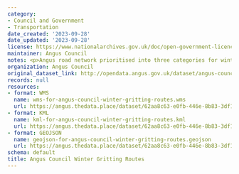 ```yaml
---
category:
- Council and Government
- Transportation
date_created: '2023-09-28'
date_updated: '2023-09-28'
license: https://www.nationalarchives.gov.uk/doc/open-government-licence/version/3/
maintainer: Angus Council
notes: <p>Angus road network prioritised into three categories for winter maintenance.</p>
organization: Angus Council
original_dataset_link: http://opendata.angus.gov.uk/dataset/angus-council-winter-gritting-routes
records: null
resources:
- format: WMS
  name: wms-for-angus-council-winter-gritting-routes.wms
  url: https://angus.thedata.place/dataset/62aa8c63-e0fb-446e-8b83-3df10e79b6fc/resource/49adc65e-00b9-4dcb-8fd8-055939531223/download/wms-for-angus-council-winter-gritting-routes.wms
- format: KML
  name: kml-for-angus-council-winter-gritting-routes.kml
  url: https://angus.thedata.place/dataset/62aa8c63-e0fb-446e-8b83-3df10e79b6fc/resource/f1d17f14-cf96-451a-88a3-36c9e21a4feb/download/kml-for-angus-council-winter-gritting-routes.kml
- format: GEOJSON
  name: geojson-for-angus-council-winter-gritting-routes.geojson
  url: https://angus.thedata.place/dataset/62aa8c63-e0fb-446e-8b83-3df10e79b6fc/resource/48b5ca62-c9ad-40b9-ab6e-a533a965998f/download/geojson-for-angus-council-winter-gritting-routes.geojson
schema: default
title: Angus Council Winter Gritting Routes
---
```

